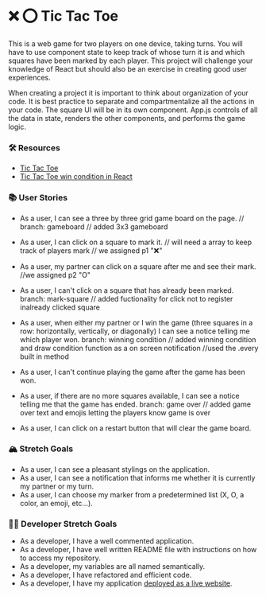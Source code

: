 # ❌ ⭕️ Tic Tac Toe

This is a web game for two players on one device, taking turns. You will have to use component state to keep track of whose turn it is and which squares have been marked by each player. This project will challenge your knowledge of React but should also be an exercise in creating good user experiences.

When creating a project it is important to think about organization of your code. It is best practice to separate and compartmentalize all the actions in your code. The square UI will be in its own component. App.js controls of all the data in state, renders the other components, and performs the game logic.

### 🛠 Resources

- [Tic Tac Toe](https://en.wikipedia.org/wiki/Tic-tac-toe)
- [Tic Tac Toe win condition in React](https://forum.freecodecamp.org/t/need-help-understanding-react-tic-tac-toe-winner-function/137840)

### 📚 User Stories

- As a user, I can see a three by three grid game board on the page. 
// branch: gameboard
// added 3x3 gameboard
- As a user, I can click on a square to mark it.
// will need a array to keep track of players mark
// we assigned p1 "❌"
- As a user, my partner can click on a square after me and see their mark.
//we assigned p2 "O"

- As a user, I can't click on a square that has already been marked.
branch: mark-square
// added fuctionality for click not to register inalready clicked square

- As a user, when either my partner or I win the game (three squares in a row: horizontally, vertically, or diagonally) I can see a notice telling me which player won.
branch: winning condition
// added winning condition and draw condition function as a on screen notification
//used the .every built in method 

- As a user, I can't continue playing the game after the game has been won.
- As a user, if there are no more squares available, I can see a notice telling me that the game has ended.
branch: game over
// added game over text and emojis letting the players know game is over

- As a user, I can click on a restart button that will clear the game board.

### 🏔 Stretch Goals

- As a user, I can see a pleasant stylings on the application.
- As a user, I can see a notification that informs me whether it is currently my partner or my turn.
- As a user, I can choose my marker from a predetermined list (X, O, a color, an emoji, etc...).

### 👩‍💻 Developer Stretch Goals

- As a developer, I have a well commented application.
- As a developer, I have well written README file with instructions on how to access my repository.
- As a developer, my variables are all named semantically.
- As a developer, I have refactored and efficient code.
- As a developer, I have my application [deployed as a live website](https://render.com/docs/deploy-create-react-app).

